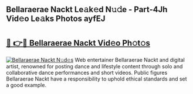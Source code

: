 ## Bellaraerae Nackt Le𝚊k𝚎d N𝚞𝚍e - Part-4Jh Vid𝚎o Le𝚊ks Photos ayfEJ

# <h2><a href="http://fb2qxp6.evod.top/?m=Bellaraerae+Nackt">🔗 👉🔴 Bellaraerae Nackt Vid𝚎o Ph𝚘t𝚘s</a></h2>

[![Bellaraerae Nackt N𝚞d𝚎s](https://i.imgur.com/8V9OHl7.gif)](http://fb2qxp6.evod.top/?m=Bellaraerae+Nackt)
Web entertainer Bellaraerae Nackt and digital artist, renowned for posting dance and lifestyle content through solo and collaborative dance performances and short videos. Public figures Bellaraerae Nackt have a responsibility to uphold ethical standards and set a good example. 
